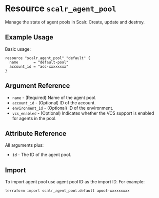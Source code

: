 
# Resource `scalr_agent_pool` 

Manage the state of agent pools in Scalr. Create, update and destroy.

## Example Usage

Basic usage:

```hcl
resource "scalr_agent_pool" "default" {
  name       = "default-pool"
  account_id = "acc-xxxxxxxx"
}
```

## Argument Reference

* `name` - (Required) Name of the agent pool.
* `account_id` - (Optional) ID of the account.
* `environment_id` - (Optional) ID of the environment.
* `vcs_enabled` - (Optional) Indicates whether the VCS support is enabled for agents in the pool.

## Attribute Reference

All arguments plus:

* `id` - The ID of the agent pool.

## Import

To import agent pool use agent pool ID as the import ID. For example:

```shell
terraform import scalr_agent_pool.default apool-xxxxxxxxx
```
